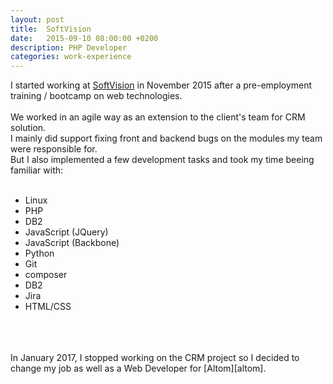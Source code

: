 ```yaml
---
layout: post
title:  SoftVision
date:   2015-09-10 08:00:00 +0200
description: PHP Developer
categories: work-experience
---
```


I started working at [SoftVision][sv] in November 2015 after a pre-employment training / bootcamp on web technologies. 
<br />
<br />
We worked in an agile way as an extension to the client's team for CRM solution.<br />
I mainly did support fixing front and backend bugs on the modules my team were responsible for. 
<br />
But I also implemented a few development tasks and took my time beeing familiar with:
<br />
<br />

* Linux
* PHP
* DB2
* JavaScript (JQuery)
* JavaScript (Backbone)
* Python
* Git
* composer
* DB2
* Jira
* HTML/CSS

<br/>
<br/>
<br/>
In January 2017, I stopped working on the CRM project so I decided to change my job as well as a Web Developer for [Altom][altom]. 

[sv]: https://www.softvision.ro/
[altom]: https://altom.com/